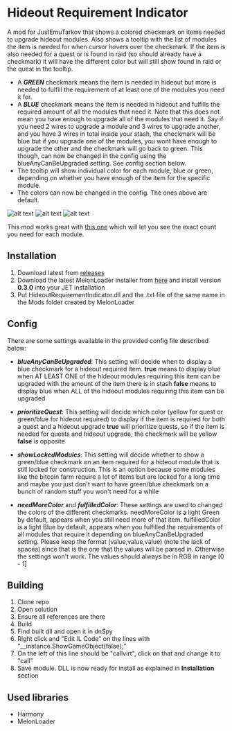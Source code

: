 # Hideout Requirement Indicator

A mod for JustEmuTarkov that shows a colored checkmark on items needed to upgrade hideout modules.
Also shows a tooltip with the list of modules the item is needed for when cursor hovers over the checkmark.
If the item is also needed for a quest or is found in raid (so should already have a checkmark) it will have the different color but will still show found in raid or the quest in the tooltip.

- A **_GREEN_** checkmark means the item is needed in hideout but more is needed to fulfill the requirement of at least one of the modules you need it for.
- A **_BLUE_** checkmark means the item is needed in hideout and fulfills the required amount of all the modules that need it. Note that this does not mean you have enough to upgrade all of the modules that need it. Say if you need 2 wires to upgrade a module and 3 wires to upgrade another, and you have 3 wires in total inside your stash, the checkmark will be blue but if you upgrade one of the modules, you wont have enough to upgrade the other and the checkmark will go back to green. This though, can now be changed in the config using the blueAnyCanBeUpgraded setting. See config section below.
- The tooltip will show individual color for each module, blue or green, depending on whether you have enough of the item for the specific module.
- The colors can now be changed in the config. The ones above are default.

![alt text](https://github.com/TommySoucy/HideoutRequirementIndicator/blob/main/hub/example0.png "Green example")
![alt text](https://github.com/TommySoucy/HideoutRequirementIndicator/blob/main/hub/example1.png "Quest example")
![alt text](https://github.com/TommySoucy/HideoutRequirementIndicator/blob/main/hub/example2.png "Blue example")

This mod works great with [this one](https://github.com/JakeLoustone/HideoutShoppingList) which will let you see the exact count you need for each module.

## Installation

1. Download latest from [releases](https://github.com/TommySoucy/HideoutRequirementIndicator/releases)
2. Download the latest MelonLoader installer from [here](https://github.com/LavaGang/MelonLoader/releases) and install version **0.3.0** into your JET installation
3. Put HideoutRequirementIndicator.dll and the .txt file of the same name in the Mods folder created by MelonLoader

## Config

There are some settings available in the provided config file described below:

- **_blueAnyCanBeUpgraded_**: This setting will decide when to display a blue checkmark for a hideout required item. 
      **true** means to display blue when AT LEAST ONE of the hideout modules requiring this item can be upgraded with the amount of the item there is in stash
      **false** means to display blue when ALL of the hideout modules requiring this item can be upgraded
      
- **_prioritizeQuest_**: This setting will decide which color (yellow for quest or green/blue for hideout required) to display if the item is required for both a quest and a hideout upgrade
      **true** will prioritize quests, so if the item is needed for quests and hideout upgrade, the checkmark will be yellow
      **false** is opposite
      
- **_showLockedModules_**: This setting will decide whether to show a green/blue checkmark on an item required for a hideout module that is still locked for construction. This is an option because some modules like the bitcoin farm require a lot of items but are locked for a long time and maybe you just don't want to have green/blue checkmark on a bunch of random stuff you won't need for a while

- **_needMoreColor_** and **_fulfilledColor_**: These settings are used to changed the colors of the different checkmarks. needMoreColor is a light Green by default, appears when you still need more of that item. fulfilledColor is a light Blue by default, appears when you fulfilled the requirements of all modules that require it depending on blueAnyCanBeUpgraded setting. Please keep the format (value,value,value) (note the lack of spaces) since that is the one that the values will be parsed in. Otherwise the settings won't work. The values should always be in RGB in range [0 - 1]

## Building

1. Clone repo
2. Open solution
3. Ensure all references are there
4. Build
5. Find built dll and open it in dnSpy
6. Right click and "Edit IL Code" on the lines with "__instance.ShowGameObject(false);"
7. On the left of this line should be "callvirt", click on that and change it to "call"
8. Save module. DLL is now ready for install as explained in **Installation** section

## Used libraries

- Harmony
- MelonLoader
